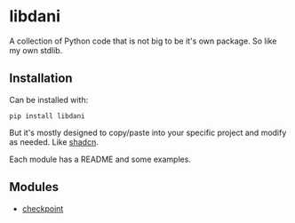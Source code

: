 # libdani

A collection of Python code that is not big to be it's own package.
So like my own stdlib.

## Installation

Can be installed with:

```
pip install libdani
```

But it's mostly designed to copy/paste into your specific project and modify
as needed. Like [shadcn](https://ui.shadcn.com/).

Each module has a README and some examples.

## Modules

- [checkpoint](/danielfrg/libdani-py/tree/main/src/libdani/checkpoint)

